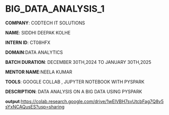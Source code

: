 # BIG_DATA_ANALYSIS_1

**COMPANY**: CODTECH IT SOLUTIONS

**NAME**: SIDDHI DEEPAK KOLHE

**INTERN ID**: CT08HFX

**DOMAIN**:DATA ANALYTICS

**BATCH DURATION**: DECEMBER 30TH,2024 TO JANUARY 30TH,2025

**MENTOR NAME**:NEELA KUMAR

**TOOLS**: GOOGLE COLLAB , JUPYTER NOTEBOOK WITH PYSPARK

**DESCRIPTION**: DATA ANALYSIS ON A BIG DATA USING PYSPARK

**output**:https://colab.research.google.com/drive/1wElVBH7svUtcbFag7Q8v5sYxNCAQusES?usp=sharing
